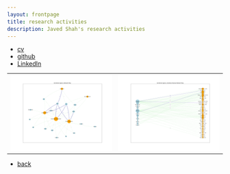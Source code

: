 ```yaml
---
layout: frontpage
title: research activities
description: Javed Shah's research activities
---
```


<div class="navbar">
  <div class="navbar-inner">
      <ul class="nav">
          <li><a href="{{ BASE_PATH }}/jshah-public.pdf">cv</a></li>
          <li><a href="https://github.com/javedmshah">github</a></li>
          <li><a href="https://linkedin.com/in/javedmaqboolshah">LinkedIn</a></li>
      </ul>
  </div>
</div>

<table class="wide">
<tr>
  <td class="left">
    <a href="pics/emotion_agency.html">
        <img src="pics/final_coded_network_graph_emotion_agency.png" alt="Agency Network Graph" title="Emotion in Politics" />
    </a>
  </td>
  <td class="right">
  <a href="pics/emotion_agency.html">
      <img src="pics/paper_final_coded_network_graph_emotion_agency.png" alt="Literature Review Network Graph" title="Lit Review: Emotion in Politics"/>
  </a>
</td>
</tr>
</table>

<div class="navbar">
  <div class="navbar-inner">
      <ul class="nav">
          <li><a href="index.html">back</a></li>
      </ul>
  </div>
</div>
